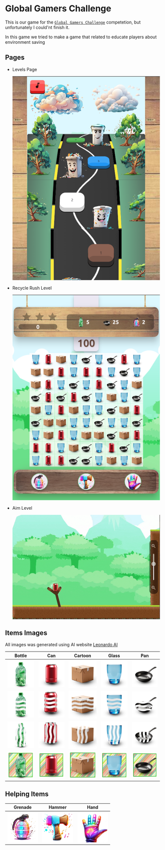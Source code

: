 # Global Gamers Challenge

This is our game for the [```Global Gamers Challenge```](https://flutter.dev/global-gamers) competetion, but unfortunately I could'nt finish it.

In this game we tried to make a game that related to educate players about environment saving

## Pages

- Levels Page
    
    ![This is an image of levels page](/screenshots/levels-page.png)

- Recycle Rush Level
    
    ![This is an image of recycle rush game](/screenshots/recycle-rush.png)

- Aim Level
    
    ![This is a gif of aim game](/screenshots/aim.gif)


## Items Images
All images was generated using AI website [Leonardo AI](https://app.leonardo.ai/ai-generations)

| Bottle  | Can | Cartoon | Glass | Pan |
| --- | --- | --- | --- | --- |
| <img src="assets/images/items/bottle.png" alt="bottle" width="100"/>  | <img src="assets/images/items/can.png" alt="can" width="100"/>  | <img src="assets/images/items/carton.png" alt="cartoon" width="100"/>  | <img src="assets/images/items/glass.png" alt="glass" width="100"/>  | <img src="assets/images/items/pan.png" alt="pan" width="100"/>  |
| <img src="assets/images/items/bottle-row.png" alt="bottle" width="100"/>  | <img src="assets/images/items/can-row.png" alt="can" width="100"/>  | <img src="assets/images/items/carton-row.png" alt="cartoon" width="100"/>  | <img src="assets/images/items/glass-row.png" alt="glass" width="100"/>  | <img src="assets/images/items/pan-row.png" alt="pan" width="100"/>  |
| <img src="assets/images/items/bottle-col.png" alt="bottle" width="100"/>  | <img src="assets/images/items/can-col.png" alt="can" width="100"/>  | <img src="assets/images/items/carton-col.png" alt="cartoon" width="100"/>  | <img src="assets/images/items/glass-col.png" alt="glass" width="100"/>  | <img src="assets/images/items/pan-col.png" alt="pan" width="100"/>  |
| <img src="assets/images/items/bottle-square.png" alt="bottle" width="100"/>  | <img src="assets/images/items/can-square.png" alt="can" width="100"/>  | <img src="assets/images/items/carton-square.png" alt="cartoon" width="100"/>  | <img src="assets/images/items/glass-square.png" alt="glass" width="100"/>  | <img src="assets/images/items/pan-square.png" alt="pan" width="100"/>  |


## Helping Items

| Grenade  | Hammer | Hand |
| --- | --- | --- |
| <img src="assets/images/items/grenade.png" alt="grenade" width="100"/>  | <img src="assets/images/items/destroy-hammer.png" alt="destroy-hammer" width="100"/>  | <img src="assets/images/items/move-hand.png" alt="hand" width="100"/>  |